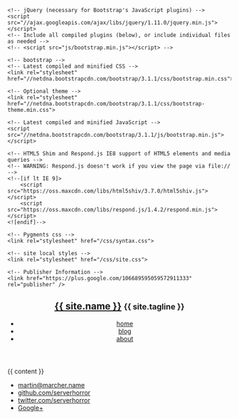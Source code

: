 <!DOCTYPE html>
<html>
  <head>
    <meta charset="{{ site.encoding }}">
    <meta http-equiv="X-UA-Compatible" content="IE=edge,chrome=1">
    <meta name="viewport" content="width=device-width, initial-scale=1">
    <title>{{ page.title }}</title>

    <!-- jQuery (necessary for Bootstrap's JavaScript plugins) -->
    <script src="//ajax.googleapis.com/ajax/libs/jquery/1.11.0/jquery.min.js"></script>
    <!-- Include all compiled plugins (below), or include individual files as needed -->
    <!-- <script src="js/bootstrap.min.js"></script> -->

    <!-- bootstrap -->
    <!-- Latest compiled and minified CSS -->
    <link rel="stylesheet" href="//netdna.bootstrapcdn.com/bootstrap/3.1.1/css/bootstrap.min.css">

    <!-- Optional theme -->
    <link rel="stylesheet" href="//netdna.bootstrapcdn.com/bootstrap/3.1.1/css/bootstrap-theme.min.css">

    <!-- Latest compiled and minified JavaScript -->
    <script src="//netdna.bootstrapcdn.com/bootstrap/3.1.1/js/bootstrap.min.js"></script>

    <!-- HTML5 Shim and Respond.js IE8 support of HTML5 elements and media queries -->
    <!-- WARNING: Respond.js doesn't work if you view the page via file:// -->
    <!--[if lt IE 9]>
        <script src="https://oss.maxcdn.com/libs/html5shiv/3.7.0/html5shiv.js"></script>
        <script src="https://oss.maxcdn.com/libs/respond.js/1.4.2/respond.min.js"></script>
    <![endif]-->

    <!-- Pygments css -->
    <link rel="stylesheet" href="/css/syntax.css">

    <!-- site local styles -->
    <link rel="stylesheet" href="/css/site.css">

    <!-- Publisher Information -->
    <link href="https://plus.google.com/106689595059572911333" rel="publisher" />
  </head>
  <body>
    <header>
    <section class="page-header">
    <h1><a href="{{ site.baseurl }}" class="navbar-brand">{{ site.name }}</a> <small>{{ site.tagline }}</small></h1>
    </section>
    <nav class="navbar navbar-default navbar-static-top" role="navigation">
      <div class="container-fluid">
        <ul class="nav navbar-nav">
          <li><a href="/">home</a></li>
          <li><a href="/blog/">blog</a></li>
          <li><a href="/about/">about</a></li>
        </ul>
      </div>
    </nav>
    </header>
    {{ content }}
    <footer>
      <nav class="navbar navbar-default navbar-static-bottom">
        <div class="container-fluid">
          <ul class="nav navbar-nav">
            <li><a href="mailto:martin@marcher.name">martin@marcher.name</a></li>
            <li><a href="https://github.com/serverhorror">github.com/serverhorror</a></li>
            <li><a href="https://twitter.com/serverhorror">twitter.com/serverhorror</a></li>
            <li><a href="//plus.google.com/106689595059572911333?rel=author">Google+</a></li>
          </ul>
        </div>
      </nav>
    </footer>
    <script>
      (function(i,s,o,g,r,a,m){i['GoogleAnalyticsObject']=r;i[r]=i[r]||function(){
      (i[r].q=i[r].q||[]).push(arguments)},i[r].l=1*new Date();a=s.createElement(o),
      m=s.getElementsByTagName(o)[0];a.async=1;a.src=g;m.parentNode.insertBefore(a,m)
      })(window,document,'script','//www.google-analytics.com/analytics.js','ga');
      ga('create', 'UA-23535287-5', 'serverhorror.com');
      ga('send', 'pageview');
    </script>
  </body>
<!-- vim: set ts=2 sts=2 fenc=utf-8 expandtab: -->
</html>
